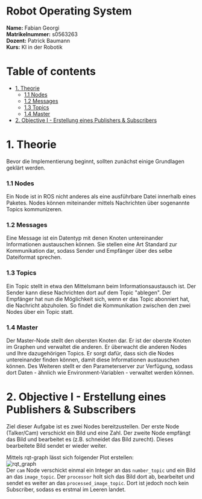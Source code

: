 [rqt_graph]: https://github.com/Syntex2k/ros/blob/master/docs/rqt_graph.png "Kommunikation zwischen Publisher und Subscriber"


# Robot Operating System

**Name:** Fabian Georgi <br>
**Matrikelnummer:** s0563263 <br>
**Dozent:** Patrick Baumann <br>
**Kurs:** KI in der Robotik <br>

# Table of contents
- [1. Theorie](#1-theorie)
    - [1.1 Nodes](#11-nodes)
	- [1.2 Messages](#12-messages)
	- [1.3 Topics](#13-topics)
	- [1.4 Master](#14-master)
- [2. Objective I - Erstellung eines Publishers & Subscribers](#2-objective-i)


# 1. Theorie <a name="1-theorie"/>
Bevor die Implementierung beginnt, sollten zunächst einige Grundlagen geklärt werden.
### 1.1 Nodes <a name="#11-nodes"/>
Ein Node ist in ROS nicht anderes als eine ausführbare Datei innerhalb eines Paketes. Nodes können miteinander mittels Nachrichten über sogenannte Topics kommunizeren.
### 1.2 Messages <a name="#12-messages"/>
Eine Message ist ein Datentyp mit denen Knoten untereinander Informationen austauschen können. Sie stellen eine Art Standard zur Kommunikation dar, sodass Sender und Empfänger über des selbe Dateiformat sprechen.
### 1.3 Topics <a name="#13-topics"/>
Ein Topic stellt in etwa den Mittelsmann beim Informationsaustausch ist. Der Sender kann diese Nachrichten dort auf dem Topic "ablegen". Der Empfänger hat nun die Möglichkeit sich, wenn er das Topic abonniert hat, die Nachricht abzuholen. So findet die Kommunikation zwischen den zwei Nodes über ein Topic statt.
### 1.4 Master <a name="#14-master"/>
Der Master-Node stellt den obersten Knoten dar. Er ist der oberste Knoten im Graphen und verwaltet die anderen. Er überwacht die anderen Nodes und Ihre dazugehörigen Topics. Er sorgt dafür, dass sich die Nodes untereinander finden können, damit diese Informationen austauschen können. Des Weiteren stellt er den Parameterserver zur Verfügung, sodass dort Daten - ähnlich wie Environment-Variablen - verwaltet werden können. 


# 2. Objective I - Erstellung eines Publishers & Subscribers <a name="2-objective-i"/>
Ziel dieser Aufgabe ist es zwei Nodes bereitzustellen. Der erste Node (Talker/Cam) verschickt ein Bild und eine Zahl. Der zweite Node empfängt das Bild und bearbeitet es (z.B. schneidet das Bild zurecht). Dieses bearbeitete Bild sendet er wieder weiter.

Mittels rqt-graph lässt sich folgender Plot erstellen: <br>
![rqt_graph] <br>
Der `cam` Node verschickt einmal ein Integer an das `number_topic` und ein Bild an das `image_topic`. Der `processor` holt sich das Bild dort ab, bearbeitet und sendet es weiter an das `processed_image_topic`. Dort ist jedoch noch kein Subscriber, sodass es erstmal im Leeren landet.

